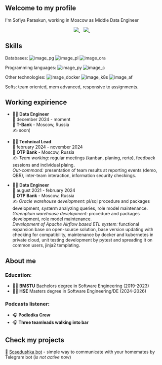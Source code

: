 ## Welcome to my profile

I'm Sofiya Paraskun, working in Moscow as Middle Data Engineer

<p align='center'>
  <a href="https://t.me/sonyashka_x">
    <img src="https://img.shields.io/badge/Telegram-2CA5E0?style=for-the-badge&logo=telegram&logoColor=white" />        
  </a>&nbsp;&nbsp;
  <a href="https://www.linkedin.com/in/sofiyaparaskun/">
    <img src="https://img.shields.io/badge/linkedin-%230077B5.svg?&style=for-the-badge&logo=linkedin&logoColor=white" />
  </a>&nbsp;&nbsp;
</p>

## Skills

Databases: ![image_pg]({https://img.shields.io/badge/PostgreSQL-316192?style=for-the-badge&logo=postgresql&logoColor=white}) ![image_pl]({https://img.shields.io/badge/PLSQL-F80000?style=for-the-badge&logo=oracle&logoColor=black}) ![image_ora]({https://img.shields.io/badge/Oracle-F80000?style=for-the-badge&logo=Oracle&logoColor=white}) 

Programming languages: ![image_py]({https://img.shields.io/badge/Python-FFD43B?style=for-the-badge&logo=python&logoColor=blue}) ![image_c]({https://img.shields.io/badge/C-00599C?style=for-the-badge&logo=c&logoColor=white})

Other technologies: ![image_docker]({https://img.shields.io/badge/Docker-2CA5E0?style=for-the-badge&logo=docker&logoColor=white}) ![image_k8s]({https://img.shields.io/badge/Kubernetes-3069DE?style=for-the-badge&logo=kubernetes&logoColor=white}) ![image_af]({https://img.shields.io/badge/Airflow-017CEE?style=for-the-badge&logo=Apache%20Airflow&logoColor=white})

Softs: team oriented, mem advanced, responsive to assignments.

## Working expirience

- 👨‍💻 **Data Engineer**\
📆 december 2024 - moment\
📍 **T-Bank** - Moscow, Russia\
✍️ soon)

- 👨‍💻 **Technical Lead**\
📆 february 2024 - november 2024\
📍 **OTP Bank** - Moscow, Russia\
✍️ *Team working:* regular meetings (kanban, planing, rerto), feedback sessions and individual plaing.\
*Out-command:* presentation of team results at reporting events (demo, QBR), inter-team interaction, information security checkings.

- 👨‍💻 **Data Engineer**\
📆 august 2021 - february 2024\
📍 **OTP Bank** - Moscow, Russia\
✍️ *Oracle warehouse development:* pl/sql procedure and packages development, systerm analyzing queries, role model maintenance.\
*Greenplum warehouse development:* procedure and packages development, role model maintenance.\
*Development of Apache Airflow based ETL system:* functional expansion base on open-source solution, base version updating with checking for compatibility, maintenance by docker and kubernetes in private cloud, unit testing development by pytest and spreading it on common users, jinja2 templating.

## About me

### Education:

- 👩‍🎓 **BMSTU** Bachelors degree in Software Engineering (2019-2023)
- 👩‍🎓 **HSE** Masters degree in Software Engineering/DE (2024-2026)

### Podcasts listener:

- 🎧 **Podlodka Crew**
- 🎧 **Three teamleads walking into bar**

## Check my projects

🤖 [Sosedushka bot](https://github.com/sonyashka/sosedushka-bot) - simple way to communicate with your homemates by Telegram bot (*is not active now*)

<!--
**sonyashka/sonyashka** is a ✨ _special_ ✨ repository because its `README.md` (this file) appears on your GitHub profile.

Here are some ideas to get you started:

- 🔭 I’m currently working on ...
- 🌱 I’m currently learning ...
- 👯 I’m looking to collaborate on ...
- 🤔 I’m looking for help with ...
- 💬 Ask me about ...
- 📫 How to reach me: ...
- 😄 Pronouns: ...
- ⚡ Fun fact: ...
-->
